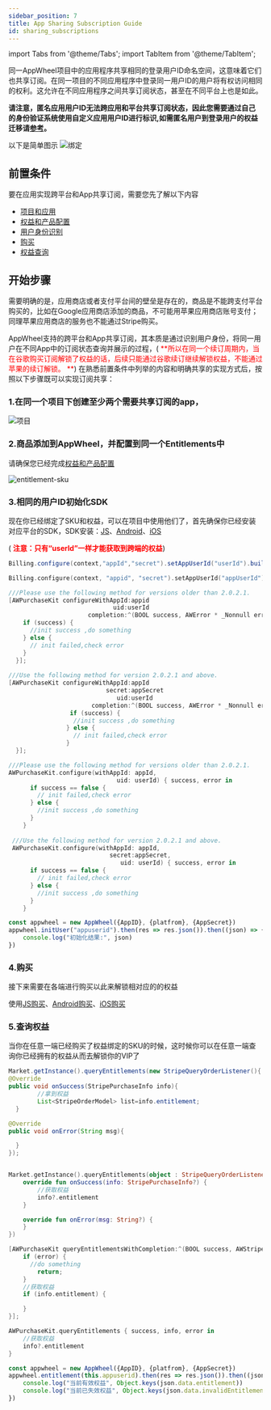 ```yaml
---
sidebar_position: 7
title: App Sharing Subscription Guide
id: sharing_subscriptions
---
```


import Tabs from '@theme/Tabs';
import TabItem from '@theme/TabItem';

同一AppWheel项目中的应用程序共享相同的登录用户ID命名空间，这意味着它们也共享订阅。在同一项目的不同应用程序中登录同一用户ID的用户将有权访问相同的权利。这允许在不同应用程序之间共享订阅状态，甚至在不同平台上也是如此。

**请注意，匿名应用用户ID无法跨应用和平台共享订阅状态，因此您需要通过自己的身份验证系统使用自定义应用用户ID进行标识,如需匿名用户到登录用户的权益迁移请[参考](/UserBenefits/user-ids#%E5%8C%BF%E5%90%8D%E7%94%A8%E6%88%B7%E5%88%B0%E7%99%BB%E5%BD%95%E7%94%A8%E6%88%B7%E7%9A%84%E6%9D%83%E7%9B%8A%E8%BF%81%E7%A7%BB)。**

以下是简单图示
![绑定](/img/sharingSubs/sharingSubs1.jpg)

## 前置条件

要在应用实现跨平台和App共享订阅，需要您先了解以下内容

- [项目和应用](/Projects)
- [权益和产品配置](/ProjectsAndApps/Entitlements/)
- [用户身份识别](/UserBenefits/user-ids)
- [购买](/MakingPurchases/js)
- [权益查询](/UserBenefits/js)

## 开始步骤

需要明确的是，应用商店或者支付平台间的壁垒是存在的，商品是不能跨支付平台购买的，比如在Google应用商店添加的商品，不可能用苹果应用商店账号支付；同理苹果应用商店的服务也不能通过Stripe购买。

AppWheel支持的跨平台和App共享订阅，其本质是通过识别用户身份，将同一用户在不同App中的订阅状态查询并展示的过程，(<font color="red"> **所以在同一个续订周期内，当在谷歌购买订阅解锁了权益的话，后续只能通过谷歌续订继续解锁权益，不能通过苹果的续订解锁。
**</font>)
在熟悉前置条件中列举的内容和明确共享的实现方式后，按照以下步骤既可以实现订阅共享：

### 1.在同一个项目下创建至少两个需要共享订阅的app，

![项目](/img/tutorial/projects.png)

### 2.商品添加到AppWheel，并配置到同一个Entitlements中

请确保您已经完成[权益和产品配置](/ProjectsAndApps/Entitlements/)

![entitlement-sku](/img/tutorial/entitlements.png)

### 3.相同的用户ID初始化SDK

现在你已经绑定了SKU和权益，可以在项目中使用他们了，首先确保你已经安装对应平台的SDK，SDK安装：[JS](/Installation/JS.md)、[Android](/Installation/Android.md)、[iOS](/Installation/iOS.md)

(<font color="red"> **注意：只有“userId”一样才能获取到跨端的权益**</font>)

<Tabs>
  <TabItem value="Java" label="Java" default>

```Java
Billing.configure(context,"appId","secret").setAppUserId("userId").build();
```

  </TabItem>
  <TabItem value="Kotlin" label="Kotlin">

```Kotlin
Billing.configure(context, "appid", "secret").setAppUserId("appUserId").build()
```

  </TabItem>
  <TabItem value="Objective-C" label="Objective-C">

```Objective-C 
///Please use the following method for versions older than 2.0.2.1.  
[AWPurchaseKit configureWithAppId:appid 
                             uid:userId     
                      completion:^(BOOL success, AWError * _Nonnull error) {
    if (success) {
      //init success ,do something
    } else {
      // init failed,check error
    }
  }];
  
///Use the following method for version 2.0.2.1 and above.  
[AWPurchaseKit configureWithAppId:appId 
                           secret:appSecret
                              uid:userId
                       completion:^(BOOL success, AWError * _Nonnull error) {
                 if (success) {
                  //init success ,do something
                } else {
                  // init failed,check error
                }
  }];
```

  </TabItem>
  <TabItem value="Swift" label="Swift">

```Swift
///Please use the following method for versions older than 2.0.2.1.  
AWPurchaseKit.configure(withAppId: appId, 
                              uid: userId) { success, error in
      if success == false {
        // init failed,check error
      } else {
        //init success ,do something
      }
    }
    
 ///Use the following method for version 2.0.2.1 and above.
 AWPurchaseKit.configure(withAppId: appId, 
                            secret:appSecret, 
                               uid: userId) { success, error in
      if success == false {
        // init failed,check error
      } else {
        //init success ,do something
      }
    }
```

  </TabItem>
<TabItem value="javascript" label="javascript">

```javascript
const appwheel = new AppWheel({AppID}, {platfrom}, {AppSecret})
appwheel.initUser("appuserid").then(res => res.json()).then((json) => {
    console.log("初始化结果:", json)
})

```

</TabItem>

</Tabs>

### 4.购买

接下来需要在各端进行购买以此来解锁相对应的的权益

使用[JS购买](/MakingPurchases/JS.md)、[Android购买](/MakingPurchases/Android.md)、[iOS购买](/MakingPurchases/iOS.md)

### 5.查询权益

当你在任意一端已经购买了权益绑定的SKU的时候，这时候你可以在任意一端查询你已经拥有的权益从而去解锁你的VIP了

<Tabs>
  <TabItem value="Java" label="Java" default>

```Java
Market.getInstance().queryEntitlements(new StripeQueryOrderListener(){
@Override
public void onSuccess(StripePurchaseInfo info){
        //拿到权益
        List<StripeOrderModel> list=info.entitlement;
  }

@Override
public void onError(String msg){

  }
});
```

  </TabItem>
  <TabItem value="Kotlin" label="Kotlin">

```Kotlin

Market.getInstance().queryEntitlements(object : StripeQueryOrderListener {
    override fun onSuccess(info: StripePurchaseInfo?) {
        //获取权益
        info?.entitlement
    }

    override fun onError(msg: String?) {
    }
})

```

  </TabItem>
  <TabItem value="Objective-C" label="Objective-C">

```Objective-C 
[AWPurchaseKit queryEntitlementsWithCompletion:^(BOOL success, AWStripePurchaseInfo * _Nullable info, AWError * _Nullable error) {
    if (error) {
      //do something
        return;
    }
    //获取权益
    if (info.entitlement) {

    }
}];
```

  </TabItem>
  <TabItem value="Swift" label="Swift">

```Swift
AWPurchaseKit.queryEntitlements { success, info, error in
    //获取权益
    info?.entitlement
}
```

  </TabItem>

 <TabItem value="javascript" label="javascript">

```javascript
const appwheel = new AppWheel({AppID}, {platfrom}, {AppSecret})
appwheel.entitlement(this.appuserid).then(res => res.json()).then((json) => {
    console.log("当前有效权益", Object.keys(json.data.entitlement))
    console.log("当前已失效权益", Object.keys(json.data.invalidEntitlement))
})

```

</TabItem>
</Tabs>